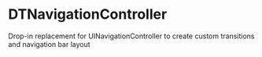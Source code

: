 # DTNavigationController
Drop-in replacement for UINavigationController to create custom transitions and navigation bar layout
